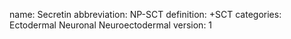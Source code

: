 name: Secretin
abbreviation: NP-SCT
definition: +SCT
categories: Ectodermal Neuronal Neuroectodermal
version: 1
